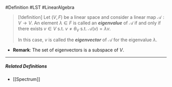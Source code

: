 #Definition #LST #LinearAlgebra 

> [!definition]
> Let $(V,F)$ be a linear space and consider a linear map $\mathcal{A}:V \to V$. An element $\lambda\in F$ is called an ***eigenvalue*** of $\mathcal{A}$ if and only if there exists $v\in V$ s.t. $v \neq \theta_{V}$ s.t. $\mathcal{A}(v)=\lambda v$.
>
>In this case, $v$ is called the ***eigenvector*** of $\mathcal{A}$ for the eigenvalue $\lambda$.

- **Remark**: The set of eigenvectors is a subspace of $V$.
---
##### Related Definitions
- [[Spectrum]] 
